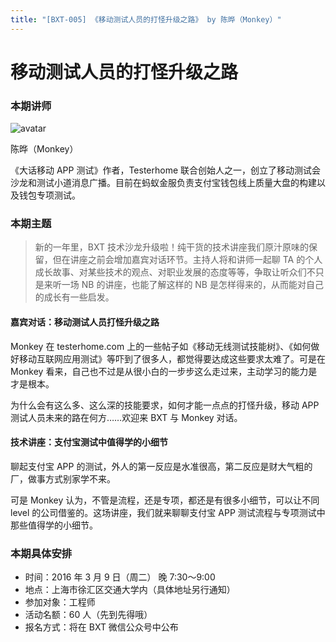 ```yaml
---
title: "[BXT-005] 《移动测试人员的打怪升级之路》 by 陈晔（Monkey）"
---
```


# 移动测试人员的打怪升级之路

### 本期讲师

![avatar](https://cloud.githubusercontent.com/assets/5830104/13524214/e9861842-e234-11e5-9ade-796e486e43b1.jpg)

陈晔（Monkey）

《大话移动 APP 测试》作者，Testerhome 联合创始人之一，创立了移动测试会沙龙和测试小道消息广播。目前在蚂蚁金服负责支付宝钱包线上质量大盘的构建以及钱包专项测试。


### 本期主题

> 新的一年里，BXT 技术沙龙升级啦！纯干货的技术讲座我们原汁原味的保留，但在讲座之前会增加嘉宾对话环节。主持人将和讲师一起聊 TA 的个人成长故事、对某些技术的观点、对职业发展的态度等等，争取让听众们不只是来听一场 NB 的讲座，也能了解这样的 NB 是怎样得来的，从而能对自己的成长有一些启发。

#### 嘉宾对话：移动测试人员打怪升级之路

Monkey 在 testerhome.com 上的一些帖子如《移动无线测试技能树》、《如何做好移动互联网应用测试》等吓到了很多人，都觉得要达成这些要求太难了。可是在 Monkey 看来，自己也不过是从很小白的一步步这么走过来，主动学习的能力是才是根本。

为什么会有这么多、这么深的技能要求，如何才能一点点的打怪升级，移动 APP 测试人员未来的路在何方……欢迎来 BXT 与 Monkey 对话。

#### 技术讲座：支付宝测试中值得学的小细节

聊起支付宝 APP 的测试，外人的第一反应是水准很高，第二反应是财大气粗的厂，做事方式别家学不来。

可是 Monkey 认为，不管是流程，还是专项，都还是有很多小细节，可以让不同 level 的公司借鉴的。这场讲座，我们就来聊聊支付宝 APP 测试流程与专项测试中那些值得学的小细节。


### 本期具体安排

* 时间：2016 年 3 月 9 日（周二） 晚 7:30～9:00
* 地点：上海市徐汇区交通大学内（具体地址另行通知）
* 参加对象：工程师
* 活动名额：60 人（先到先得哦）
* 报名方式：将在 BXT 微信公众号中公布
